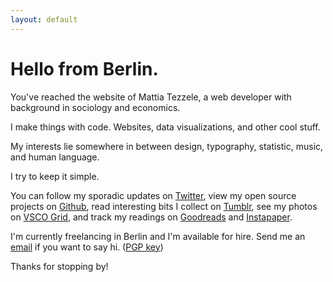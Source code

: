 ```yaml
---
layout: default
---
```


# Hello from Berlin.

You've reached the website of Mattia Tezzele, a web developer with background in sociology and economics.

I make things with code. Websites, data visualizations, and other cool stuff.

My interests lie somewhere in between design, typography, statistic, music, and human language.

I try to keep it simple.

You can follow my sporadic updates on [Twitter](http://twitter.com/mrzool_), view my open source projects on [Github](http://github.com/mrzool), read interesting bits I collect on [Tumblr](http://zoolnotes.tumblr.com), see my photos on [VSCO Grid](https://mrzool.vsco.co/), and track my readings on [Goodreads](http://www.goodreads.com/mrzool) and [Instapaper](https://www.instapaper.com/p/__zool).

I'm currently freelancing in Berlin and I'm available for hire. Send me an [email](mailto:info@mrzool.cc) if you want to say hi. ([PGP key](https://keybase.io/zool))

Thanks for stopping by!
